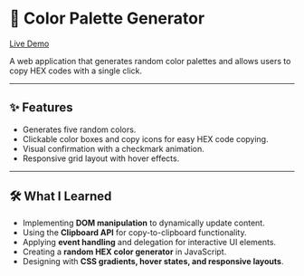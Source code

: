 # 🎨 Color Palette Generator

[Live Demo](https://color-palette-generator-theta-ten.vercel.app/)

A web application that generates random color palettes and allows users to copy HEX codes with a single click.

---

## ✨ Features

- Generates five random colors.
- Clickable color boxes and copy icons for easy HEX code copying.
- Visual confirmation with a checkmark animation.
- Responsive grid layout with hover effects.

---

## 🛠️ What I Learned

- Implementing **DOM manipulation** to dynamically update content.
- Using the **Clipboard API** for copy-to-clipboard functionality.
- Applying **event handling** and delegation for interactive UI elements.
- Creating a **random HEX color generator** in JavaScript.
- Designing with **CSS gradients, hover states, and responsive layouts**.
